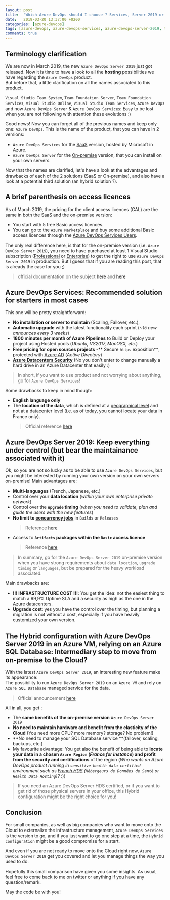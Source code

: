 ```yaml
---
layout: post
title:  "Which Azure DevOps should I choose ? Services, Server 2019 or Hybrid ?"
date:   2019-03-20 13:37:00 +0200
categories: [azure-devops]
tags: [azure-devops, azure-devops-services, azure-devops-server-2019, team-foundation-server]
comments: true
---
```

## Terminology clarification
We are now in March 2019, the new `Azure DevOps Server 2019` just got released. Now it is time to have a look to all the **hosting** possibilities we have regarding the `Azure DevOps` product.  
But before that, a little clarification on all the names associated to this product.

`Visual Studio Team System`, `Team Foundation Server`, `Team Foundation Services`, `Visual Studio Online`, `Visual Studio Team Services`, `Azure DevOps` and now `Azure DevOps Server` & `Azure DevOps Services`: Easy to be lost when you are not following with attention these evolutions :)

Good news! Now you can forget all of the previous names and keep only one: `Azure DevOps`. This is the name of the product, that you can have in 2 versions:
- `Azure DevOps Services` for the [SaaS](https://en.wikipedia.org/wiki/Software_as_a_service) version, hosted by Microsoft in Azure.
- `Azure DevOps Server` for the [On-premise](https://en.wikipedia.org/wiki/On-premises_software) version, that you can install on your own servers.

Now that the names are clarified, let's have a look at the advantages and drawbacks of each of the 2 solutions (SaaS or On-premise), and also have a look at a potential third solution (an hybrid solution ?).

## A brief parenthesis on access licences
As of March 2019, the pricing for the client access licences (CAL) are the same in both the SaaS and the on-premise version:
- You start with 5 free Basic access licences.
- You can go to the `Azure Marketplace` and buy some additional Basic access licences through the [Azure DevOps Services Users](https://marketplace.visualstudio.com/items?itemName=ms.vss-vstsuser).

The only real difference here, is that for the on-premise version (i.e. `Azure DevOps Server 2019`), you need to have purchased at least 1 Visual Studio subscription ([Professional](https://marketplace.visualstudio.com/items?itemName=ms.vs-professional-monthly) or [Enterprise](https://marketplace.visualstudio.com/items?itemName=ms.vs-enterprise-monthly)) to get the right to use `Azure DevOps Server 2019` in production. But I guess that if you are reading this post, that is already the case for you ;)
> official documentation on the subject [here](https://visualstudio.microsoft.com/team-services/tfs-pricing/) and [here](https://docs.microsoft.com/en-us/azure/devops/organizations/billing/buy-access-tfs-test-hub?view=azure-devops-2019)

## Azure DevOps Services: Recommended solution for starters in most cases
This one will be pretty straightforward: 
- **No installation or server to maintain** (Scaling, Failover, etc.), 
- **Automatic upgrade** with the latest functionality each sprint (*~15 new announces every 3 weeks*)
- **1800 minutes per month of Azure Pipelines** to Build or Deploy your project using Hosted pools (*Ubuntu, VS2017, MacOSX, etc.*) 
- **Free pricing for open sources projects**
-** Secure `https` exposition**, protected with [Azure AD](https://docs.microsoft.com/en-us/azure/devops/organizations/accounts/manage-conditional-access?view=azure-devops) (*Active Directory*)
- [**Azure Datacenters Security**](https://docs.microsoft.com/en-us/azure/security/azure-physical-security) (No you don't enter to change manually a hard drive in an Azure Datacenter that easily :)

> In short, if you want to use product and not worrying about anything, go for `Azure DevOps Services`!

Some drawbacks to keep in mind though:
- **English language only**
- The **location of the data**, which is defined at a [geographical level](https://azure.microsoft.com/en-us/global-infrastructure/geographies/) and not at a datacenter level (i.e. as of today, you cannot locate your data in France only). 
    > Official reference [here](https://github.com/MicrosoftDocs/vsts-docs/issues/2009#issuecomment-427906722)

## Azure DevOps Server 2019: Keep everything under control (but bear the maintainance associated with it)

Ok, so you are not so lucky as to be able to use `Azure DevOps Services`, but you might be interested by running your own version on your own servers on-premise! Main advantages are:
- **Multi-languages** (French, Japanese, etc.)
- Control over your **data location** (*within your own enterprise private network*)
- Control over the **`upgrade` timing** (*when you need to validate, plan and guide the users with the new features*)
- **No limit to [concurrency jobs](https://docs.microsoft.com/en-us/azure/devops/pipelines/licensing/concurrent-jobs?view=azure-devops)** in `Builds` or `Releases`
  > Reference [here](https://developercommunity.visualstudio.com/content/problem/442431/unable-to-use-or-set-parallel-jobs-in-azure-devops.html)
- Access to **`Artifacts` packages within the `Basic` access licence**
  > Reference [here](https://docs.microsoft.com/en-us/azure/devops/server/release-notes/azuredevops2019?view=azure-devops#changes-to-artifacts-and-release-management-deployment-pipeline-licensing)

> In summary, go for the `Azure DevOps Server 2019` on-premise version when you have strong requirements about `data location`, `upgrade timing` or `languages`, but be prepared for the heavy workload associated.

Main drawbacks are:
- **!!! INFRASTRUCTURE COST !!!**: You get the idea: not the easiest thing to match a 99,9% Uptime SLA and a security as high as the one in the Azure datacenters. 
- **Upgrade cost**: yes you have the control over the timing, but planning a migration is not without a cost, especially if you have heavily customized your own version.

## The Hybrid configuration with Azure DevOps Server 2019 in an Azure VM, relying on an Azure SQL Database: Intermediary step to move from on-premise to the Cloud?

With the latest `Azure DevOps Server 2019`, an interesting new feature make its appearance:   
The possibility to run `Azure DevOps Server 2019` on an `Azure VM` and rely on `Azure SQL Database` managed service for the data.
> Official announcement [here](https://docs.microsoft.com/en-us/azure/devops/server/release-notes/azuredevops2019?view=azure-devops#support-for-azure-sql-database)

All in all, you get :
- The **same benefits of the on-premise version** `Azure DevOps Server 2019` 
- **No need to maintain hardware and benefit from the elasticity of the Cloud** (You need more CPU? more memory? storage? No problem!)
- **No need to manage your SQL Database service **(failover, scaling, backups, etc.)
- My favourite advantage: You get also the benefit of being able to **locate your data in a chosen `Azure Region` (*France for instance*) and profit from the security and certifications** of the region (*Who wants an Azure DevOps product running in `sensitive health data certified` environment such as [French HDS](https://azure.microsoft.com/fr-fr/blog/microsoft-azure-is-now-certified-to-host-sensitive-health-data-in-france/) (`Hébergeurs de Données de Santé` or `Health Data Hosting`)?* :))

> If you need an Azure DevOps Server HDS certified, or if you want to get rid of those physical servers in your office, this Hybrid configuration might be the right choice for you!

## Conclusion
For small companies, as well as big companies who want to move onto the Cloud to externalize the infrastructure management, `Azure DevOps Services` is the version to go, and if you just want to go one step at a time, the `Hybrid configuration` might be a good compromise for a start.

And even if you are not ready to move onto the Cloud right now, `Azure DevOps Server 2019` get you covered and let you manage things the way you used to do.

Hopefully this small comparison have given you some insights. As usual, feel free to come back to me on twitter or anything if you have any question/remark.

May the code be with you!
